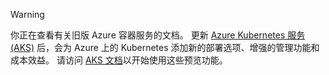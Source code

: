 > [!WARNING]
> 你正在查看有关旧版 Azure 容器服务的文档。 更新 [Azure Kubernetes 服务 (AKS)](../articles/aks/intro-kubernetes.md) 后，会为 Azure 上的 Kubernetes 添加新的部署选项、增强的管理功能和成本效益。 请访问 [AKS 文档](../articles/aks/intro-kubernetes.md)以开始使用这些预览功能。
>
>
